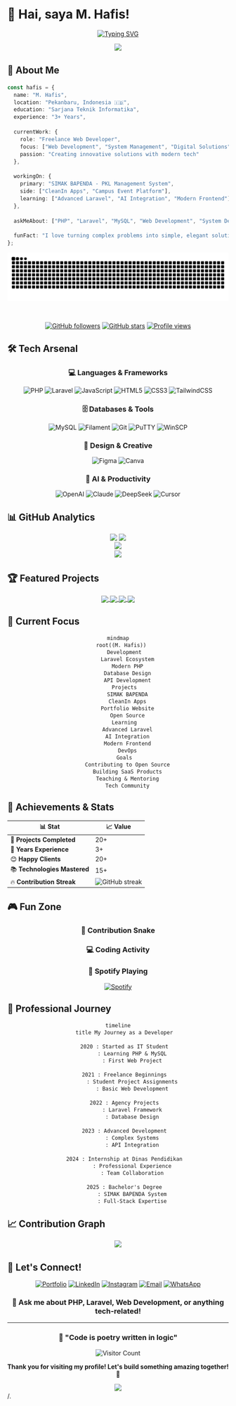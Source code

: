 # 👋 Hai, saya M. Hafis!

<div align="center">
  
  [![Typing SVG](https://readme-typing-svg.herokuapp.com?font=JetBrains+Mono&weight=600&size=28&duration=3000&pause=1000&color=6366F1&center=true&vCenter=true&random=false&width=600&height=80&lines=Web+Developer+%7C+Code+Enthusiast;PHP+%26+Laravel+Specialist;Building+Digital+Solutions;Always+Learning+%26+Growing)](https://git.io/typing-svg)
  
  <img src="https://capsule-render.vercel.app/api?type=waving&color=gradient&customColorList=6,11,20&height=200&section=header&text=Welcome%20to%20My%20Digital%20Space&fontSize=30&fontColor=fff&animation=fadeIn&fontAlignY=35&desc=Web%20Developer%20%7C%20Code%20Craftsman%20%7C%20Digital%20Creator&descAlignY=55&descAlign=62"/>
  
</div>

## 🚀 About Me

```typescript
const hafis = {
  name: "M. Hafis",
  location: "Pekanbaru, Indonesia 🇮🇩",
  education: "Sarjana Teknik Informatika",
  experience: "3+ Years",
  
  currentWork: {
    role: "Freelance Web Developer",
    focus: ["Web Development", "System Management", "Digital Solutions"],
    passion: "Creating innovative solutions with modern tech"
  },
  
  workingOn: {
    primary: "SIMAK BAPENDA - PKL Management System",
    side: ["CleanIn Apps", "Campus Event Platform"],
    learning: ["Advanced Laravel", "AI Integration", "Modern Frontend"]
  },
  
  askMeAbout: ["PHP", "Laravel", "MySQL", "Web Development", "System Design"],
  
  funFact: "I love turning complex problems into simple, elegant solutions! 🎯"
};
```

<div align="center">
  
![Snake animation](https://raw.githubusercontent.com/fixxyinhere/fixxyinhere/output/github-contribution-grid-snake.svg)
  
  <br/>
  
  [![GitHub followers](https://img.shields.io/github/followers/fixxyinhere?style=for-the-badge&logo=github&logoColor=white&labelColor=6366f1&color=8b5cf6)](https://github.com/fixxyinhere)
  [![GitHub stars](https://img.shields.io/github/stars/fixxyinhere?style=for-the-badge&logo=github&logoColor=white&labelColor=6366f1&color=8b5cf6)](https://github.com/fixxyinhere)
  [![Profile views](https://komarev.com/ghpvc/?username=fixxyinhere&style=for-the-badge&color=6366f1)](https://github.com/fixxyinhere)
  
</div>

## 🛠️ Tech Arsenal

<div align="center">

### 💻 Languages & Frameworks
![PHP](https://img.shields.io/badge/PHP-777BB4?style=for-the-badge&logo=php&logoColor=white)
![Laravel](https://img.shields.io/badge/Laravel-FF2D20?style=for-the-badge&logo=laravel&logoColor=white)
![JavaScript](https://img.shields.io/badge/JavaScript-F7DF1E?style=for-the-badge&logo=javascript&logoColor=black)
![HTML5](https://img.shields.io/badge/HTML5-E34F26?style=for-the-badge&logo=html5&logoColor=white)
![CSS3](https://img.shields.io/badge/CSS3-1572B6?style=for-the-badge&logo=css3&logoColor=white)
![TailwindCSS](https://img.shields.io/badge/Tailwind_CSS-38B2AC?style=for-the-badge&logo=tailwind-css&logoColor=white)

### 🗄️ Databases & Tools
![MySQL](https://img.shields.io/badge/MySQL-4479A1?style=for-the-badge&logo=mysql&logoColor=white)
![Filament](https://img.shields.io/badge/Filament-FDAE4B?style=for-the-badge&logo=laravel&logoColor=black)
![Git](https://img.shields.io/badge/Git-F05032?style=for-the-badge&logo=git&logoColor=white)
![PuTTY](https://img.shields.io/badge/PuTTY-024B7D?style=for-the-badge&logo=putty&logoColor=white)
![WinSCP](https://img.shields.io/badge/WinSCP-1BA1E2?style=for-the-badge&logo=ftp&logoColor=white)

### 🎨 Design & Creative
![Figma](https://img.shields.io/badge/Figma-F24E1E?style=for-the-badge&logo=figma&logoColor=white)
![Canva](https://img.shields.io/badge/Canva-%2300C4CC.svg?style=for-the-badge&logo=Canva&logoColor=white)

### 🤖 AI & Productivity
![OpenAI](https://img.shields.io/badge/OpenAI-412991?style=for-the-badge&logo=openai&logoColor=white)
![Claude](https://img.shields.io/badge/Claude_AI-FF6B35?style=for-the-badge&logo=anthropic&logoColor=white)
![DeepSeek](https://img.shields.io/badge/DeepSeek-1E1E1E?style=for-the-badge&logo=ai&logoColor=white)
![Cursor](https://img.shields.io/badge/Cursor_AI-000000?style=for-the-badge&logo=cursor&logoColor=white)

</div>

## 📊 GitHub Analytics

<div align="center">
  <img height="180em" src="https://github-readme-stats.vercel.app/api?username=fixxyinhere&show_icons=true&theme=tokyonight&include_all_commits=true&count_private=true&border_radius=10&bg_color=0D1117&title_color=6366F1&icon_color=8B5CF6&text_color=C9D1D9&border_color=30363D"/>
  <img height="180em" src="https://github-readme-stats.vercel.app/api/top-langs/?username=fixxyinhere&layout=compact&langs_count=8&theme=tokyonight&border_radius=10&bg_color=0D1117&title_color=6366F1&text_color=C9D1D9&border_color=30363D"/>
</div>

<div align="center">
  <img src="https://github-readme-streak-stats.herokuapp.com/?user=fixxyinhere&theme=tokyonight&border_radius=10&background=0D1117&ring=6366F1&fire=8B5CF6&currStreakLabel=C9D1D9"/>
</div>

<div align="center">
  <img src="https://github-readme-activity-graph.vercel.app/graph?username=fixxyinhere&theme=tokyo-night&bg_color=0D1117&color=6366F1&line=8B5CF6&point=C9D1D9&area=true&hide_border=true"/>
</div>

## 🏆 Featured Projects

<div align="center">

<a href="https://github.com/fixxyinhere/cleanin-apps">
  <img align="center" src="https://github-readme-stats.vercel.app/api/pin/?username=fixxyinhere&repo=cleanin-apps&theme=tokyonight&bg_color=0D1117&title_color=6366F1&icon_color=8B5CF6&text_color=C9D1D9&border_color=30363D" />
</a>

<a href="https://github.com/fixxyinhere/campus-event-website">
  <img align="center" src="https://github-readme-stats.vercel.app/api/pin/?username=fixxyinhere&repo=campus-event-website&theme=tokyonight&bg_color=0D1117&title_color=6366F1&icon_color=8B5CF6&text_color=C9D1D9&border_color=30363D" />
</a>

<a href="https://github.com/fixxyinhere/simak-bapenda">
  <img align="center" src="https://github-readme-stats.vercel.app/api/pin/?username=fixxyinhere&repo=simak-bapenda&theme=tokyonight&bg_color=0D1117&title_color=6366F1&icon_color=8B5CF6&text_color=C9D1D9&border_color=30363D" />
</a>

<a href="https://github.com/fixxyinhere/internship-registration-system">
  <img align="center" src="https://github-readme-stats.vercel.app/api/pin/?username=fixxyinhere&repo=internship-registration-system&theme=tokyonight&bg_color=0D1117&title_color=6366F1&icon_color=8B5CF6&text_color=C9D1D9&border_color=30363D" />
</a>

</div>

## 🎯 Current Focus

<div align="center">

```mermaid
mindmap
  root((M. Hafis))
    Development
      Laravel Ecosystem
      Modern PHP
      Database Design
      API Development
    Projects
      SIMAK BAPENDA
      CleanIn Apps
      Portfolio Website
      Open Source
    Learning
      Advanced Laravel
      AI Integration
      Modern Frontend
      DevOps
    Goals
      Contributing to Open Source
      Building SaaS Products
      Teaching & Mentoring
      Tech Community
```

</div>

## 🏅 Achievements & Stats

<div align="center">

| 📊 Stat | 📈 Value |
|---------|----------|
| 🎯 **Projects Completed** | 20+ |
| 💼 **Years Experience** | 3+ |
| 😊 **Happy Clients** | 20+ |
| 📚 **Technologies Mastered** | 15+ |
| 🔥 **Contribution Streak** | ![GitHub streak](https://github-readme-streak-stats.herokuapp.com/?user=fixxyinhere&theme=minimal&hide_border=true) |

</div>

## 🎮 Fun Zone

<div align="center">

### 🐍 Contribution Snake
<!-- The snake will eat your contributions! -->

### 💻 Coding Activity
<!--START_SECTION:waka-->
<!--END_SECTION:waka-->

### 🎵 Spotify Playing
[![Spotify](https://novatorem.vercel.app/api/spotify)](https://open.spotify.com/user/31k6rlup4btfkk5b3gkj4lod6aaq)

</div>

## 🌟 Professional Journey

<div align="center">

```mermaid
timeline
    title My Journey as a Developer
    
    2020 : Started as IT Student
         : Learning PHP & MySQL
         : First Web Project
    
    2021 : Freelance Beginnings
         : Student Project Assignments
         : Basic Web Development
    
    2022 : Agency Projects
         : Laravel Framework
         : Database Design
    
    2023 : Advanced Development
         : Complex Systems
         : API Integration
    
    2024 : Internship at Dinas Pendidikan
         : Professional Experience
         : Team Collaboration
    
    2025 : Bachelor's Degree
         : SIMAK BAPENDA System
         : Full-Stack Expertise
```

</div>

## 📈 Contribution Graph

<div align="center">
  <img src="https://github-readme-stats.vercel.app/api/wakatime?username=fixxyinhere&theme=tokyonight&bg_color=0D1117&title_color=6366F1&text_color=C9D1D9&border_color=30363D"/>
</div>

## 🤝 Let's Connect!

<div align="center">

[![Portfolio](https://img.shields.io/badge/Portfolio-000000?style=for-the-badge&logo=vercel&logoColor=white)](https://hafis-portfolio.vercel.app)
[![LinkedIn](https://img.shields.io/badge/LinkedIn-0077B5?style=for-the-badge&logo=linkedin&logoColor=white)](https://linkedin.com/in/muhammad-hafis/)
[![Instagram](https://img.shields.io/badge/Instagram-E4405F?style=for-the-badge&logo=instagram&logoColor=white)](https://instagram.com/muhammadhfs_)
[![Email](https://img.shields.io/badge/Email-D14836?style=for-the-badge&logo=gmail&logoColor=white)](mailto:mhafis383@gmail.com)
[![WhatsApp](https://img.shields.io/badge/WhatsApp-25D366?style=for-the-badge&logo=whatsapp&logoColor=white)](https://wa.me/6288271209442)

### 💬 Ask me about PHP, Laravel, Web Development, or anything tech-related!

</div>

---

<div align="center">

### 🎨 "Code is poetry written in logic"

![Visitor Count](https://profile-counter.glitch.me/fixxyinhere/count.svg)

**Thank you for visiting my profile! Let's build something amazing together! 🚀**

<img src="https://capsule-render.vercel.app/api?type=waving&color=gradient&customColorList=6,11,20&height=120&section=footer&animation=fadeIn"/>

</div>

<!-- Easter Egg: You found the hidden message! Thanks for reading till the end 🎉 -->

<!-- 
Future Additions:
- GitHub Actions for automated updates
- More interactive widgets
- Real-time coding stats
- Dynamic project showcase
- Personalized README based on visitor
-->/.
